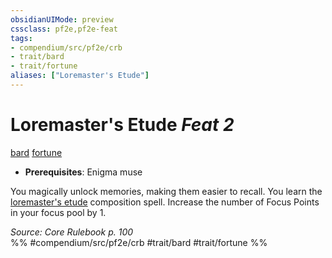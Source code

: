 ```yaml
---
obsidianUIMode: preview
cssclass: pf2e,pf2e-feat
tags:
- compendium/src/pf2e/crb
- trait/bard
- trait/fortune
aliases: ["Loremaster's Etude"]
---
```

# Loremaster's Etude  *Feat 2*  
[bard](rules/traits/bard.md)  [fortune](rules/traits/fortune.md)  

- **Prerequisites**: Enigma muse

You magically unlock memories, making them easier to recall. You learn the [loremaster's etude](compendium/spells/loremasters-etude.md) composition spell. Increase the number of Focus Points in your focus pool by 1.

*Source: Core Rulebook p. 100*  
%% #compendium/src/pf2e/crb #trait/bard #trait/fortune %%